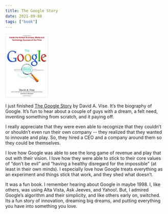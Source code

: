 ```yaml
---
title: The Google Story
date: 2021-09-08
tags: ["book"]
---
```

![The Google Story](./../../img/books/TheGoogleStory.jpg)

I just finished [The Google Story][] by David A. Vise. It’s the biography of Google. It’s fun to hear about a couple of guys with a dream, a felt need, inventing something from scratch, and it paying off.

I really appreciate that they were even able to recognize that they couldn’t or shouldn’t even run their own company -- they realized that they wanted to innovate and play. So, they hired a CEO and a company around them so they could be themselves.

I love how Google was able to see the long game of revenue and play that out with their vision. I love how they were able to stick to their core values of “don’t be evil” and “having a healthy disregard for the impossible” (at least in their own minds). I especially love how Google treats everything as an experiment and things stick that work, and they shed what doesn’t.

It was a fun book. I remember hearing about Google in maybe 1998. I, like others, was using Alta Vista, Ask Jeeves, and Yahoo!. But, I admired Google’s algorithm and their simplicity, and like others early on, switched. Its a fun story of innovation, dreaming big dreams, and putting everything you have into something you love.

[The Google Story]: https://www.amazon.com/Google-Story-2018-Updated-Technology-ebook/dp/B000FCKIXW/ref=tmm_kin_swatch_0?_encoding=UTF8&qid=1631021692&sr=8-3 "The Google Story"
